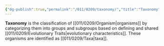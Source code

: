 ```yaml
---
{"dg-publish":true,"permalink":"/011/0209/taxonomy/","title":"Taxonomy","tags":["BIOL422","BIOL320"],"created":"2024-10-03T23:32:10.000-07:00","updated":"2025-01-24T10:30:34.619-08:00"}
---
```


**Taxonomy** is the classification of [[011/0209/Organism\|organisms]] by categorizing them into groups and subgroups based on defining and shared [[011/0209/Evolutionary Traits\|evolutionary characteristics]]. These organisms are identified as [[011/0209/Taxa\|taxa]].